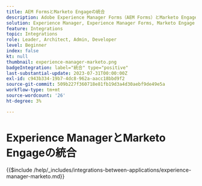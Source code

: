```yaml
---
title: AEM FormsとMarketo Engageの統合
description: Adobe Experience Manager Forms（AEM Forms）とMarketo Engageを統合して、リードジェネレーションを合理化します。
solution: Experience Manager, Experience Manager Forms, Marketo Engage
feature: Integrations
topic: Integrations
role: Leader, Architect, Admin, Developer
level: Beginner
index: false
kt: null
thumbnail: experience-manager-marketo.png
badgeIntegration: label="統合" type="positive"
last-substantial-update: 2023-07-31T00:00:00Z
exl-id: c943b334-19b7-4dc8-962a-aacc18bbd9f2
source-git-commit: 509b227f360718e81fb19d3a4d30aebf9de49e5a
workflow-type: tm+mt
source-wordcount: '26'
ht-degree: 3%

---
```


# Experience ManagerとMarketo Engageの統合

{{$include /help/_includes/integrations-between-applications/experience-manager-marketo.md}}
